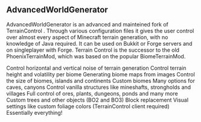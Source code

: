 ## AdvancedWorldGenerator
AdvancedWorldGenerator is an advanced and mainteined fork of TerrainControl . Through various configuration files it gives the user control over almost every aspect of Minecraft terrain generation, with no knowledge of Java required. It can be used on Bukkit or Forge servers and on singleplayer with Forge. Terrain Control is the successor to the old PhoenixTerrainMod, which was based on the popular BiomeTerrainMod.

Control horizontal and vertical noise of terrain generation
Control terrain height and volatility per biome
Generating biome maps from images
Control the size of biomes, islands and continents
Custom biomes
Many options for caves, canyons
Control vanilla structures like mineshafts, strongholds and villages
Full control of ores, plants, dungeons, ponds and many more
Custom trees and other objects (BO2 and BO3)
Block replacement
Visual settings like custom foliage colors (TerrainControl client required)
Essentially everything!

